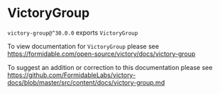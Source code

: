 # VictoryGroup

`victory-group@^30.0.0` exports `VictoryGroup`

To view documentation for `VictoryGroup` please see https://formidable.com/open-source/victory/docs/victory-group

To suggest an addition or correction to this documentation please see https://github.com/FormidableLabs/victory-docs/blob/master/src/content/docs/victory-group.md
